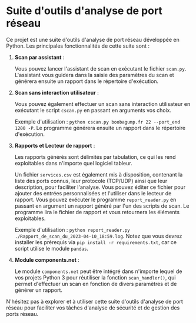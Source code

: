 # Suite d'outils d'analyse de port réseau

Ce projet est une suite d'outils d'analyse de port réseau développée en Python. Les principales fonctionnalités de cette suite sont :

1. **Scan par assistant** : 

    Vous pouvez lancer l'assistant de scan en exécutant le fichier `scan.py`. L'assistant vous guidera dans la saisie des paramètres du scan et générera ensuite un rapport dans le répertoire d'exécution.

2. **Scan sans interaction utilisateur** : 

    Vous pouvez également effectuer un scan sans interaction utilisateur en exécutant le script `cscan.py` en passant en arguments vos choix. 
    
    Exemple d'utilisation : `python cscan.py boobagump.fr 22 --port_end 1200 -P`. Le programme générera ensuite un rapport dans le répertoire d'exécution.

3. **Rapports et Lecteur de rapport** : 
    
    Les rapports générés sont délimités par tabulation, ce qui les rend exploitables dans n'importe quel logiciel tableur. 
    
    Un fichier `services.csv` est également mis à disposition, contenant la liste des ports connus, leur protocole (TCP/UDP) ainsi que leur description, pour faciliter l'analyse. Vous pouvez éditer ce fichier pour ajouter des entrées personnalisées et l'utiliser dans le lecteur de rapport. Vous pouvez exécuter le programme `report_reader.py` en passant en argument un rapport généré par l'un des scripts de scan. Le programme lira le fichier de rapport et vous retournera les éléments exploitables. 

    Exemple d'utilisation : `python report_reader.py ./Rapport_de_scan_du_2023-04-10_18:59.log`. Notez que vous devrez installer les prérequis via `pip install -r requirements.txt`, car ce script utilise le module `pandas`.

4. **Module components.net** : 
    
    Le module `components.net` peut être intégré dans n'importe lequel de vos projets Python 3 pour réutiliser la fonction `scan_handler()`, qui permet d'effectuer un scan en fonction de divers paramètres et de générer un rapport.

N'hésitez pas à explorer et à utiliser cette suite d'outils d'analyse de port réseau pour faciliter vos tâches d'analyse de sécurité et de gestion des ports réseau.
